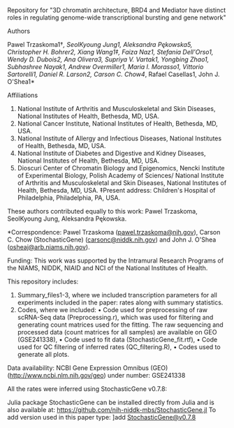 Repository for "3D chromatin architecture, BRD4 and Mediator have distinct roles in regulating genome-wide transcriptional bursting and gene network"

Authors

Pawel Trzaskoma1†*, SeolKyoung Jung1, Aleksandra Pękowska5, Christopher H. Bohrer2, Xiang Wang1‡, Faiza Naz1, Stefania Dell'Orso1, Wendy D. Dubois2, Ana Olivera3, Supriya V. Vartak1, Yongbing Zhao1, Subhashree Nayak1, Andrew Overmiller1, Maria I. Morasso1, Vittorio Sartorelli1, Daniel R. Larson2, Carson C. Chow4*, Rafael Casellas1, John J. O'Shea1*

Affiliations 
1.	National Institute of Arthritis and Musculoskeletal and Skin Diseases, National Institutes of Health, Bethesda, MD, USA.
2.	National Cancer Institute, National Institutes of Health, Bethesda, MD, USA.
3.	National Institute of Allergy and Infectious Diseases, National Institutes of Health, Bethesda, MD, USA.
4.	National Institute of Diabetes and Digestive and Kidney Diseases, National Institutes of Health, Bethesda, MD, USA.
5.	Dioscuri Center of Chromatin Biology and Epigenomics, Nencki Institute of Experimental Biology, Polish Academy of Sciences/ National Institute of Arthritis and Musculoskeletal and Skin Diseases, National Institutes of Health, Bethesda, MD, USA.
‡Present address: Children's Hospital of Philadelphia, Philadelphia, PA, USA.

These authors contributed equally to this work: Pawel Trzaskoma, SeolKyoung Jung, Aleksandra Pękowska.

*Correspondence: Pawel Trzaskoma (pawel.trzaskoma@nih.gov), Carson C. Chow (StochasticGene) (carsonc@niddk.nih.gov) and John J. O'Shea (osheaj@arb.niams.nih.gov).

Funding: This work was supported by the Intramural Research Programs of the NIAMS, NIDDK, NIAID and NCI of the National Institutes of Health.

This repository includes:
1)	Summary_files1-3, where we included transcription parameters for all experiments included in the paper: rates along with summary statistics.
2)	Codes, where we included:
•	Code used for preprocessing of raw scRNA-Seq data (Preprocessing.r), which was used for filtering and generating count matrices used for the fitting. The raw sequencing and processed data (count matrices for all samples) are available on GEO (GSE241338),
•	Code used to fit data (StochasticGene_fit.rtf),
•	Code used for QC filtering of inferred rates (QC_filtering.R),
•	Codes used to generate all plots.

Data availability: NCBI Gene Expression Omnibus (GEO) (http://www.ncbi.nlm.nih.gov/geo) under number: GSE241338 

All the rates were inferred using StochasticGene v0.7.8:

Julia package StochasticGene can be installed directly from Julia and is also available at: https://github.com/nih-niddk-mbs/StochasticGene.jl
To add version used in this paper type: ]add StochasticGene@v0.7.8
